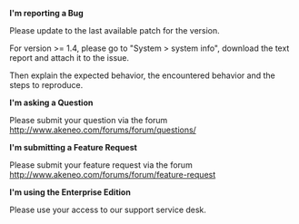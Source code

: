**I'm reporting a Bug**

Please update to the last available patch for the version.

For version >= 1.4, please go to "System > system info", download the text report and attach it to the issue.

Then explain the expected behavior, the encountered behavior and the steps to reproduce.

**I'm asking a Question**

Please submit your question via the forum http://www.akeneo.com/forums/forum/questions/

**I'm submitting a Feature Request**

Please submit your feature request via the forum http://www.akeneo.com/forums/forum/feature-request

**I'm using the Enterprise Edition**

Please use your access to our support service desk.

